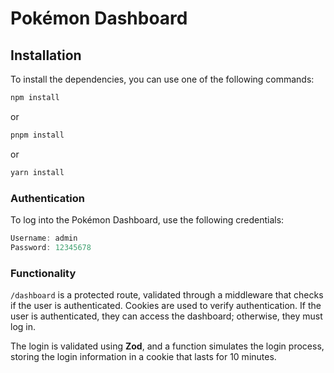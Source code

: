 # Pokémon Dashboard

## Installation

To install the dependencies, you can use one of the following commands:

```bash
npm install
```
or
```bash
pnpm install
```
or
```bash
yarn install
```

### Authentication
To log into the Pokémon Dashboard, use the following credentials:
```javascript
Username: admin
Password: 12345678
```
### Functionality

`/dashboard` is a protected route, validated through a middleware that checks if the user is authenticated. Cookies are used to verify authentication. If the user is authenticated, they can access the dashboard; otherwise, they must log in.

The login is validated using **Zod**, and a function simulates the login process, storing the login information in a cookie that lasts for 10 minutes.